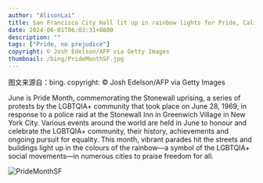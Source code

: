 ```yaml
---
author: "AlisonLai"
title: San Francisco City Hall lit up in rainbow lights for Pride, California (© Josh Edelson/AFP via Getty Images)
date: 2024-06-01T06:03:31+0800
description: ""
tags: ["Pride, no prejudice"]
copyright: © Josh Edelson/AFP via Getty Images
thumbnail: /bing/PrideMonthSF.jpg
---
```

图文来源自：bing.  copyright: © Josh Edelson/AFP via Getty Images

June is Pride Month, commemorating the Stonewall uprising, a series of protests by the LGBTQIA+ community that took place on June 28, 1969, in response to a police raid at the Stonewall Inn in Greenwich Village in New York City. Various events around the world are held in June to honour and celebrate the LGBTQIA+ community, their history, achievements and ongoing pursuit for equality. This month, vibrant parades hit the streets and buildings light up in the colours of the rainbow—a symbol of the LGBTQIA+ social movements—in numerous cities to praise freedom for all.

![PrideMonthSF](/bing/PrideMonthSF.jpg)